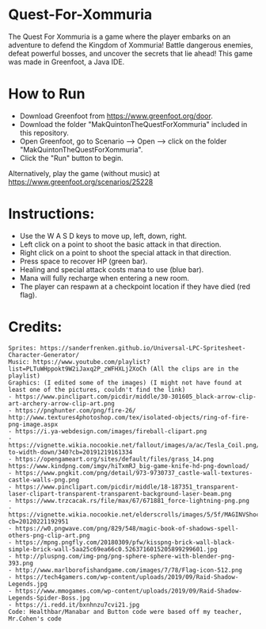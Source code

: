 # Quest-For-Xommuria
The Quest For Xommuria is a game where the player embarks on an adventure to defend the Kingdom of Xommuria! Battle dangerous enemies, defeat powerful bosses, and uncover the secrets that lie ahead! This game was made in Greenfoot, a Java IDE. 
# How to Run
  - Download Greenfoot from https://www.greenfoot.org/door.
  - Download the folder "MakQuintonTheQuestForXommuria" included in this repository.
  - Open Greenfoot, go to Scenario --> Open --> click on the folder "MakQuintonTheQuestForXommuria".
  - Click the "Run" button to begin.

  Alternatively, play the game (without music) at https://www.greenfoot.org/scenarios/25228

# Instructions:
  - Use the W A S D keys to move up, left, down, right.
  - Left click on a point to shoot the basic attack in that direction.
  - Right click on a point to shoot the special attack in that direction.
  - Press space to recover HP (green bar).
  - Healing and special attack costs mana to use (blue bar).
  - Mana will fully recharge when entering a new room.
  - The player can respawn at a checkpoint location if they have died (red flag).
  
# Credits:
    Sprites: https://sanderfrenken.github.io/Universal-LPC-Spritesheet-Character-Generator/ 
    Music: https://www.youtube.com/playlist?list=PLTuWHppokt9W2iJaxq2P_zWFHXLj2XoCh (All the clips are in the playlist) 
    Graphics: (I edited some of the images) (I might not have found at least one of the pictures, couldn't find the link) 
    - https://www.pinclipart.com/picdir/middle/30-301605_black-arrow-clip-art-archery-arrow-clip-art.png 
    - https://pnghunter.com/png/fire-26/ http://www.textures4photoshop.com/tex/isolated-objects/ring-of-fire-png-image.aspx 
    - https://i.ya-webdesign.com/images/fireball-clipart.png 
    - https://vignette.wikia.nocookie.net/fallout/images/a/ac/Tesla_Coil.png/revision/latest/scale-to-width-down/340?cb=20191219161334       
    - https://opengameart.org/sites/default/files/grass_14.png https://www.kindpng.com/imgv/hiTxmRJ_big-game-knife-hd-png-download/ 
    - https://www.pngkit.com/png/detail/973-9730737_castle-wall-textures-castle-walls-png.png 
    - https://www.pinclipart.com/picdir/middle/18-187351_transparent-laser-clipart-transparent-transparent-background-laser-beam.png 
    - https://www.trzcacak.rs/file/max/67/671881_force-lightning-png.png 
    - https://vignette.wikia.nocookie.net/elderscrolls/images/5/5f/MAGINVShockSpellArt.png/revision/latest?cb=20120221192951 
    - https://w0.pngwave.com/png/829/548/magic-book-of-shadows-spell-others-png-clip-art.png 
    - https://mpng.pngfly.com/20180309/pfw/kisspng-brick-wall-black-simple-brick-wall-5aa25c69ea66c0.5263716015205899299601.jpg 
    - http://pluspng.com/img-png/png-sphere-sphere-with-blender-png-393.png 
    - http://www.marlborofishandgame.com/images/7/78/Flag-icon-512.png 
    - https://tech4gamers.com/wp-content/uploads/2019/09/Raid-Shadow-Legends.jpg 
    - https://www.mmogames.com/wp-content/uploads/2019/09/Raid-Shadow-Legends-Spider-Boss.jpg 
    - https://i.redd.it/bxnhnzu7cvi21.jpg 
    Code: Healthbar/Manabar and Button code were based off my teacher, Mr.Cohen's code
